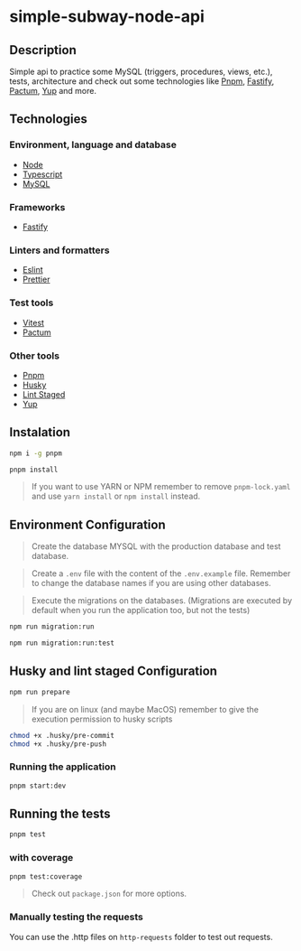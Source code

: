 # simple-subway-node-api

## Description

Simple api to practice some MySQL (triggers, procedures, views, etc.), tests, architecture and check out some
technologies
like [Pnpm](https://pnpm.io), [Fastify](https://fastify.io), [Pactum](https://pactumjs.github.io), [Yup](https://github.com/jquense/yup)
and
more.

## Technologies

### Environment, language and database

- [Node](https://nodejs.org)
- [Typescript](https://www.typescriptlang.org)
- [MySQL](https://www.mysql.com)

### Frameworks

- [Fastify](https://fastify.io)

### Linters and formatters

- [Eslint](https://eslint.org)
- [Prettier](https://prettier.io)

### Test tools

- [Vitest](https://vitest.dev)
- [Pactum](https://pactumjs.github.io)

### Other tools

- [Pnpm](https://pnpm.io)
- [Husky](https://github.com/typicode/husky)
- [Lint Staged](https://github.com/okonet/lint-staged)
- [Yup](https://github.com/jquense/yup)

## Instalation

```bash
npm i -g pnpm

pnpm install
```

> If you want to use YARN or NPM remember to remove `pnpm-lock.yaml` and use `yarn install` or `npm install` instead.

## Environment Configuration

> Create the database MYSQL with the production database and test database.

> Create a `.env` file with the content of the `.env.example` file. Remember to change the database names if you are
> using other databases.

> Execute the migrations on the databases. (Migrations are executed by default when you run the application too, but not
> the tests)

```bash
npm run migration:run

npm run migration:run:test
```

## Husky and lint staged Configuration

```bash
npm run prepare
```

> If you are on linux (and maybe MacOS) remember to give the execution permission to husky scripts

```bash
chmod +x .husky/pre-commit
chmod +x .husky/pre-push
```

### Running the application

```bash
pnpm start:dev
```

## Running the tests

```bash
pnpm test
```

### with coverage

```bash
pnpm test:coverage
```

> Check out `package.json` for more options.

### Manually testing the requests

You can use the .http files on `http-requests` folder to test out requests.
